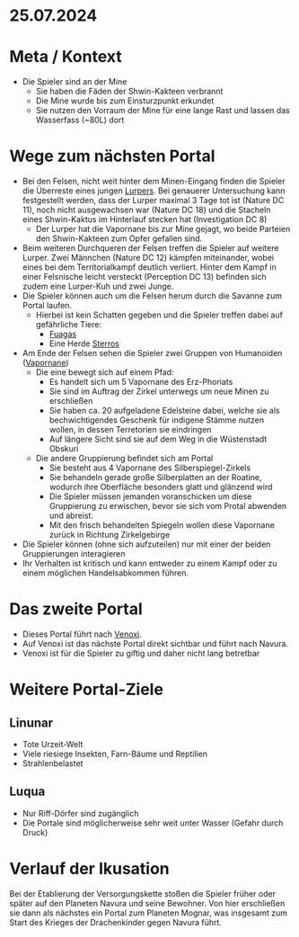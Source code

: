 # 25.07.2024

# Meta / Kontext
* Die Spieler sind an der Mine
    * Sie haben die Fäden der Shwin-Kakteen verbrannt
    * Die Mine wurde bis zum Einsturzpunkt erkundet
    * Sie nutzen den Vorraum der Mine für eine lange Rast und lassen das Wasserfass (~80L) dort

# Wege zum nächsten Portal
* Bei den Felsen, nicht weit hinter dem Minen-Eingang finden die Spieler die Überreste eines jungen [Lurpers](/content/Himmelskoerper_/Aridess/Fauna_/Lurper/DnD-5e_Fauna_-Blatt.md). Bei genauerer Untersuchung kann festgestellt werden, dass der Lurper maximal 3 Tage tot ist (Nature DC 11), noch nicht ausgewachsen war (Nature DC 18) und die Stacheln eines Shwin-Kaktus im Hinterlauf stecken hat (Investigation DC 8)
    * Der Lurper hat die Vapornane bis zur Mine gejagt, wo beide Parteien den Shwin-Kakteen zum Opfer gefallen sind.
* Beim weiteren Durchqueren der Felsen treffen die Spieler auf weitere Lurper. Zwei Männchen (Nature DC 12) kämpfen miteinander, wobei eines bei dem Territorialkampf deutlich verliert. Hinter dem Kampf in einer Felsnische leicht versteckt (Perception DC 13) befinden sich zudem eine Lurper-Kuh und zwei Junge.
* Die Spieler können auch um die Felsen herum durch die Savanne zum Portal laufen.
    * Hierbei ist kein Schatten gegeben und die Spieler treffen dabei auf gefährliche Tiere:
        * [Fuagas](/content/Himmelskoerper_/Aridess/Fauna_/Fuaga/index.md)
        * Eine Herde [Sterros](/content/Himmelskoerper_/Aridess/Fauna_/Sterros/index.md)
* Am Ende der Felsen sehen die Spieler zwei Gruppen von Humanoiden ([Vapornane](/content/Volk_/Vapornane/index.md))
    * Die eine bewegt sich auf einem Pfad:
        * Es handelt sich um 5 Vapornane des Erz-Phoriats
        * Sie sind im Auftrag der Zirkel unterwegs um neue Minen zu erschließen
        * Sie haben ca. 20 aufgeladene Edelsteine dabei, welche sie als bechwichtigendes Geschenk für indigene Stämme nutzen wollen, in dessen Terretorien sie eindringen
        * Auf längere Sicht sind sie auf dem Weg in die Wüstenstadt Obskuri
    * Die andere Gruppierung befindet sich am Portal
        * Sie besteht aus 4 Vapornane des Silberspiegel-Zirkels
        * Sie behandeln gerade große Silberplatten an der Roatine, wodurch ihre Oberfläche besonders glatt und glänzend wird
        * Die Spieler müssen jemanden voranschicken um diese Gruppierung zu erwischen, bevor sie sich vom Protal abwenden und abreist.
        * Mit den frisch behandelten Spiegeln wollen diese Vapornane zurück in Richtung Zirkelgebirge
* Die Spieler können (ohne sich aufzuteilen) nur mit einer der beiden Gruppierungen interagieren
* Ihr Verhalten ist kritisch und kann entweder zu einem Kampf oder zu einem möglichen Handelsabkommen führen.


# Das zweite Portal
* Dieses Portal führt nach [Venoxi](/content/Himmelskoerper_/Venoxi/index.md). 
* Auf Venoxi ist das nächste Portal direkt sichtbar und führt nach Navura.
* Venoxi ist für die Spieler zu giftig und daher nicht lang betretbar


<!-- Weiteres Material -->

# Weitere Portal-Ziele

## Linunar
* Tote Urzeit-Welt
* Viele riesiege Insekten, Farn-Bäume und Reptilien
* Strahlenbelastet

## Luqua
* Nur Riff-Dörfer sind zugänglich
* Die Portale sind möglicherweise sehr weit unter Wasser (Gefahr durch Druck)

# Verlauf der Ikusation
Bei der Etablierung der Versorgungskette stoßen die Spieler früher oder später auf den Planeten Navura und seine Bewohner. Von hier erschließen sie dann als nächstes ein Portal zum Planeten Mognar, was insgesamt zum Start des Krieges der Drachenkinder gegen Navura führt. 
